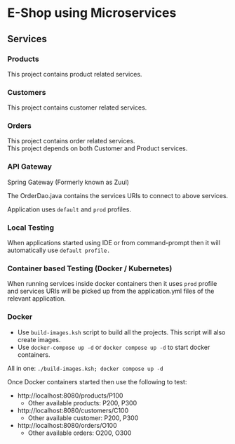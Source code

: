 # E-Shop using Microservices

## Services

### Products
This project contains product related services.

### Customers
This project contains customer related services.

### Orders
This project contains order related services.<br>
This project depends on both Customer and Product services.<br>

### API Gateway
Spring Gateway (Formerly known as Zuul)

The OrderDao.java contains the services URIs to connect to above services.

Application uses `default` and `prod` profiles.

### Local Testing
When applications started using IDE or from command-prompt then it will automatically use `default profile.` 

### Container based Testing (Docker / Kubernetes)
When running services inside docker containers then it uses `prod` profile and 
services URIs will be picked up from the application.yml files of the relevant application.  

### Docker
* Use `build-images.ksh` script to build all the projects. This script will also create images.
* Use `docker-compose up -d` or `docker compose up -d` to start docker containers.

All in one: `./build-images.ksh; docker compose up -d`

Once Docker containers started then use the following to test:
* http://localhost:8080/products/P100
  * Other available products: P200, P300
* http://localhost:8080/customers/C100
  * Other available customer: P200, P300
* http://localhost:8080/orders/O100
    * Other available orders: O200, O300
